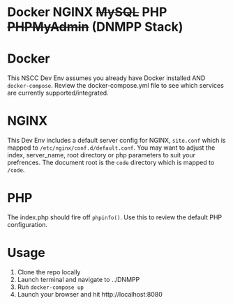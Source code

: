 # Docker NGINX ~~MySQL~~ PHP ~~PHPMyAdmin~~ (DNMPP Stack)

# Docker
This NSCC Dev Env assumes you already have Docker installed AND `docker-compose`. Review the docker-compose.yml file to see which services are currently supported/integrated.

# NGINX
This Dev Env includes a default server config for NGINX, `site.conf` which is mapped to `/etc/nginx/conf.d/default.conf`. You may want to adjust the index, server_name, root directory or php parameters to suit your prefrences. The document root is the `code` directory which is mapped to `/code`.

# PHP
The index.php should fire off `phpinfo()`. Use this to review the default PHP configuration.

# Usage
1. Clone the repo locally
2. Launch terminal and navigate to ../DNMPP
3. Run `docker-compose up`
4. Launch your browser and hit http://localhost:8080



